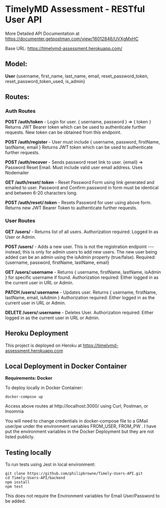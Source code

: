 # TimelyMD Assessment - RESTful User API

More Detailed API Documentation at https://documenter.getpostman.com/view/16012846/UVXgMxHC

Base URL: https://timelymd-assessment.herokuapp.com/

## Model:

**User** {username, first_name, last_name, email, reset_password_token, reset_password_token_used, is_admin}

## Routes:

### Auth Routes

**POST /auth/token** - Login for user. { username, password } => { token } Returns JWT Bearer token which can be used to authenticate further requests. New token can be obtained from this endpoint.

**POST /auth/register** - User must include { username, password, firstName, lastName, email } Returns JWT token which can be used to authenticate further requests.

**POST /auth/recover** - Sends password reset link to user. {email} => Password Reset Email. Must include valid user email address. Uses Nodemailer

**GET /auth/reset/:token** - Reset Password Form using link generated and emailed to user. Password and Confirm password in form must be identical and between 6-20 characters long.

**POST /auth/reset/:token** - Resets Password for user using above form. Returns new JWT Bearer Token to authenticate further requests.

### User **Routes**

**GET /users/** - Returns list of all users. Authorization required: Logged In as User or Admin.

**POST /users/** - Adds a new user. This is not the registration endpoint --- instead, this is only for admin users to add new users. The new user being added can be an admin using the isAdmin property (true/false). Required: {username, password, firstName, lastName, email}

**GET /users/:username** - Returns { username, firstName, lastName, isAdmin } for specific username if found. Authorization required: Either logged in as the current user in URL or Admin.

**PATCH /users/:username** - Updates user. Returns { username, firstName, lastName, email, isAdmin } Authorization required: Either logged in as the current user in URL or Admin.

**DELETE /users/:username** - Deletes User. Authorization required: Either logged in as the current user in URL or Admin.

## Heroku Deployment

This project is deployed on Heroku at https://timelymd-assessment.herokuapp.com

## Local Deployment in Docker Container

**Requirements: Docker**

To deploy locally in Docker Container:

    docker-compose up

Access above routes at http://localhost:3000/ using Curl, Postman, or Insomnia

You will need to change credentials in docker-compose file to a GMail user/pw under the environment variables FROM_USER, FROM_PW . I have put the environment variables in the Docker Deployment but they are not listed publicly.

## Testing locally

To run tests using Jest in local environment:

    git clone https://github.com/philipbrowne/Timely-Users-API.git
    cd Timely-Users-API/backend
    npm install
    npm test

This does not require the Environment variables for Email User/Password to be added.

